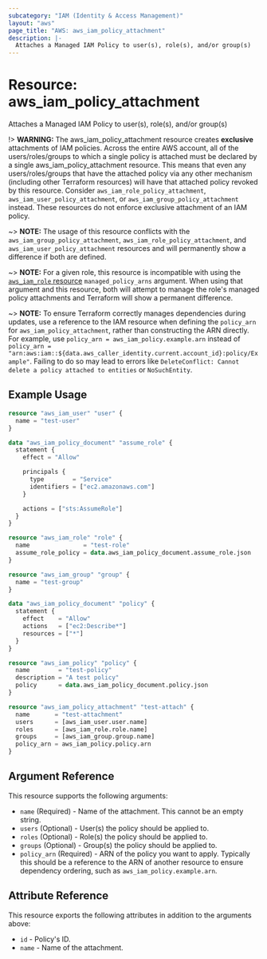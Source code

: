 ```yaml
---
subcategory: "IAM (Identity & Access Management)"
layout: "aws"
page_title: "AWS: aws_iam_policy_attachment"
description: |-
  Attaches a Managed IAM Policy to user(s), role(s), and/or group(s)
---
```


# Resource: aws_iam_policy_attachment

Attaches a Managed IAM Policy to user(s), role(s), and/or group(s)

!> **WARNING:** The aws_iam_policy_attachment resource creates **exclusive** attachments of IAM policies. Across the entire AWS account, all of the users/roles/groups to which a single policy is attached must be declared by a single aws_iam_policy_attachment resource. This means that even any users/roles/groups that have the attached policy via any other mechanism (including other Terraform resources) will have that attached policy revoked by this resource. Consider `aws_iam_role_policy_attachment`, `aws_iam_user_policy_attachment`, or `aws_iam_group_policy_attachment` instead. These resources do not enforce exclusive attachment of an IAM policy.

~> **NOTE:** The usage of this resource conflicts with the `aws_iam_group_policy_attachment`, `aws_iam_role_policy_attachment`, and `aws_iam_user_policy_attachment` resources and will permanently show a difference if both are defined.

~> **NOTE:** For a given role, this resource is incompatible with using the [`aws_iam_role` resource](/docs/providers/aws/r/iam_role.html) `managed_policy_arns` argument. When using that argument and this resource, both will attempt to manage the role's managed policy attachments and Terraform will show a permanent difference.

~> **NOTE:** To ensure Terraform correctly manages dependencies during updates, use a reference to the IAM resource when defining the `policy_arn` for `aws_iam_policy_attachment`, rather than constructing the ARN directly. For example, use `policy_arn = aws_iam_policy.example.arn` instead of `policy_arn = "arn:aws:iam::${data.aws_caller_identity.current.account_id}:policy/Example"`. Failing to do so may lead to errors like `DeleteConflict: Cannot delete a policy attached to entities` or `NoSuchEntity`.

## Example Usage

```terraform
resource "aws_iam_user" "user" {
  name = "test-user"
}

data "aws_iam_policy_document" "assume_role" {
  statement {
    effect = "Allow"

    principals {
      type        = "Service"
      identifiers = ["ec2.amazonaws.com"]
    }

    actions = ["sts:AssumeRole"]
  }
}

resource "aws_iam_role" "role" {
  name               = "test-role"
  assume_role_policy = data.aws_iam_policy_document.assume_role.json
}

resource "aws_iam_group" "group" {
  name = "test-group"
}

data "aws_iam_policy_document" "policy" {
  statement {
    effect    = "Allow"
    actions   = ["ec2:Describe*"]
    resources = ["*"]
  }
}

resource "aws_iam_policy" "policy" {
  name        = "test-policy"
  description = "A test policy"
  policy      = data.aws_iam_policy_document.policy.json
}

resource "aws_iam_policy_attachment" "test-attach" {
  name       = "test-attachment"
  users      = [aws_iam_user.user.name]
  roles      = [aws_iam_role.role.name]
  groups     = [aws_iam_group.group.name]
  policy_arn = aws_iam_policy.policy.arn
}
```

## Argument Reference

This resource supports the following arguments:

* `name`    (Required) - Name of the attachment. This cannot be an empty string.
* `users`   (Optional) - User(s) the policy should be applied to.
* `roles`   (Optional) - Role(s) the policy should be applied to.
* `groups`  (Optional) - Group(s) the policy should be applied to.
* `policy_arn`  (Required) - ARN of the policy you want to apply. Typically this should be a reference to the ARN of another resource to ensure dependency ordering, such as `aws_iam_policy.example.arn`.

## Attribute Reference

This resource exports the following attributes in addition to the arguments above:

* `id` - Policy's ID.
* `name` - Name of the attachment.
